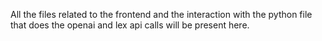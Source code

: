 All the files related to the frontend and the interaction with the python file that does the openai and lex api calls will be present here.